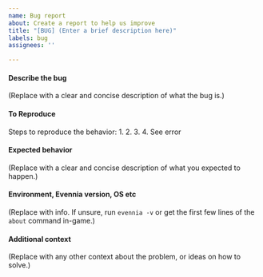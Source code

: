 ```yaml
---
name: Bug report
about: Create a report to help us improve
title: "[BUG] (Enter a brief description here)"
labels: bug
assignees: ''

---
```


#### Describe the bug
(Replace with a clear and concise description of what the bug is.)

#### To Reproduce
Steps to reproduce the behavior:
1. 
2.
3.
4. See error

#### Expected behavior
(Replace with a clear and concise description of what you expected to happen.)

#### Environment, Evennia version, OS etc
(Replace with info. If unsure, run `evennia -v` or get the first few lines of the `about` command in-game.)

#### Additional context
(Replace with any other context about the problem, or ideas on how to solve.)

